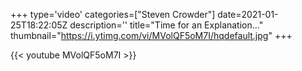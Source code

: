 +++
type='video'
categories=["Steven Crowder"]
date=2021-01-25T18:22:05Z
description=''
title="Time for an Explanation..."
thumbnail="https://i.ytimg.com/vi/MVolQF5oM7I/hqdefault.jpg"
+++

{{< youtube MVolQF5oM7I >}}
